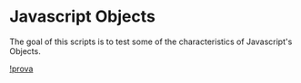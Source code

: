 # Javascript Objects

The goal of this scripts is to test some of the characteristics of Javascript's Objects.

[!prova](script.js)

